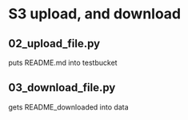 # S3 upload, and download

## 02_upload_file.py

puts README.md into testbucket

## 03_download_file.py

gets README_downloaded into data